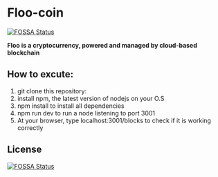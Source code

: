 # Floo-coin
[![FOSSA Status](https://app.fossa.com/api/projects/git%2Bgithub.com%2Fhixone%2Ffloo-coin.svg?type=shield)](https://app.fossa.com/projects/git%2Bgithub.com%2Fhixone%2Ffloo-coin?ref=badge_shield)


**Floo is a cryptocurrency, powered and managed by cloud-based blockchain**


## How to excute:
1. git clone this repository:
2. install npm, the latest version of nodejs on your O.S
3. npm install to install all dependencies
4. npm run dev to run a node listening to port 3001
5. At your browser, type localhost:3001/blocks to check if it is working correctly


## License
[![FOSSA Status](https://app.fossa.com/api/projects/git%2Bgithub.com%2Fhixone%2Ffloo-coin.svg?type=large)](https://app.fossa.com/projects/git%2Bgithub.com%2Fhixone%2Ffloo-coin?ref=badge_large)
